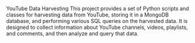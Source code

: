 YouTube Data Harvesting 
This project provides a set of Python scripts and classes for harvesting data from YouTube, storing it in a MongoDB database, and performing various SQL queries on the harvested data. 
It is designed to collect information about YouTube channels, videos, playlists, and comments, and then analyze and query that data.
